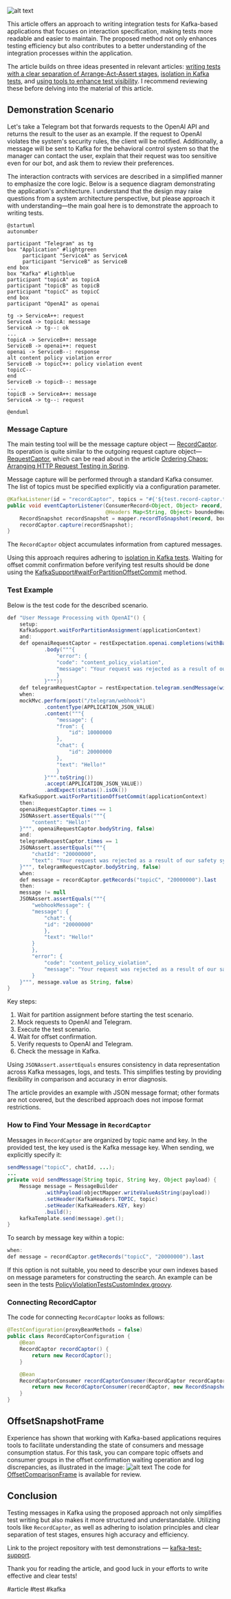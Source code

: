 ![alt text](KafkaMessageTesting.jpeg)

This article offers an approach to writing integration tests for Kafka-based applications that focuses on interaction specification, making tests more readable and easier to maintain. The proposed method not only enhances testing efficiency but also contributes to a better understanding of the integration processes within the application.

The article builds on three ideas presented in relevant articles: [writing tests with a clear separation of Arrange-Act-Assert stages](https://medium.com/@avvero.abernathy/ordering-chaos-arranging-http-request-testing-in-spring-c625520d2418), [isolation in Kafka tests](https://medium.com/@avvero.abernathy/isolation-in-testing-with-kafka-16e00f5d5d7e), and [using tools to enhance test visibility](https://medium.com/@avvero.abernathy/enhancing-the-visibility-of-http-tests-24ce9493aae3). I recommend reviewing these before delving into the material of this article.

## Demonstration Scenario

Let's take a Telegram bot that forwards requests to the OpenAI API and returns the result to the user as an example. If the request to OpenAI violates the system's security rules, the client will be notified. Additionally, a message will be sent to Kafka for the behavioral control system so that the manager can contact the user, explain that their request was too sensitive even for our bot, and ask them to review their preferences.

The interaction contracts with services are described in a simplified manner to emphasize the core logic. Below is a sequence diagram demonstrating the application's architecture. I understand that the design may raise questions from a system architecture perspective, but please approach it with understanding—the main goal here is to demonstrate the approach to writing tests.

```plantuml
@startuml
autonumber

participant "Telegram" as tg
box "Application" #lightgreen
     participant "ServiceA" as ServiceA
     participant "ServiceB" as ServiceB
end box
box "Kafka" #lightblue
participant "topicA" as topicA
participant "topicB" as topicB
participant "topicC" as topicC
end box
participant "OpenAI" as openai

tg -> ServiceA++: request
ServiceA -> topicA: message
ServiceA -> tg--: ok
...
topicA -> ServiceB++: message
ServiceB -> openai++: request
openai -> ServiceB--: response
alt content policy violation error
ServiceB -> topicC++: policy violation event
topicC--
end
ServiceB -> topicB--: message
...
topicB -> ServiceA++: message
ServiceA -> tg--: request

@enduml
```

### Message Capture

The main testing tool will be the message capture object — [RecordCaptor](https://github.com/avvero/kafka-test-support/blob/sb3/kafka-support/src/main/java/pw/avvero/test/kafka/RecordCaptor.java). Its operation is quite similar to the outgoing request capture object—[RequestCaptor](https://github.com/avvero/spring-sandbox/blob/main/request-captor/src/main/java/pw/avvero/test/http/RequestCaptor.java), which can be read about in the article [Ordering Chaos: Arranging HTTP Request Testing in Spring](https://medium.com/@avvero.abernathy/ordering-chaos-arranging-http-request-testing-in-spring-c625520d2418).

Message capture will be performed through a standard Kafka consumer. The list of topics must be specified explicitly via a configuration parameter.

```java
@KafkaListener(id = "recordCaptor", topics = "#{'${test.record-captor.topics}'.split(',')}", groupId = "test")
public void eventCaptorListener(ConsumerRecord<Object, Object> record,
                                @Headers Map<String, Object> boundedHeaders) {
    RecordSnapshot recordSnapshot = mapper.recordToSnapshot(record, boundedHeaders);
    recordCaptor.capture(recordSnapshot);
}
```

The `RecordCaptor` object accumulates information from captured messages.

Using this approach requires adhering to [isolation in Kafka tests](https://medium.com/@avvero.abernathy/isolation-in-testing-with-kafka-16e00f5d5d7e). Waiting for offset commit confirmation before verifying test results should be done using the [KafkaSupport#waitForPartitionOffsetCommit](https://github.com/avvero/kafka-test-support/blob/6595086188252f4ed89dff24e2129d75e26d9ece/kafka-support/src/main/java/pw/avvero/test/kafka/KafkaSupport.java#L109) method.

### Test Example

Below is the test code for the described scenario.

```java
def "User Message Processing with OpenAI"() {
    setup:
    KafkaSupport.waitForPartitionAssignment(applicationContext)                           // 1
    and:                                                                                  // 2
    def openaiRequestCaptor = restExpectation.openai.completions(withBadRequest().contentType(APPLICATION_JSON)
            .body("""{
                "error": {
                "code": "content_policy_violation",
                "message": "Your request was rejected as a result of our safety system."
                }
            }"""))
    def telegramRequestCaptor = restExpectation.telegram.sendMessage(withSuccess('{}', APPLICATION_JSON))
    when:
    mockMvc.perform(post("/telegram/webhook")                                             // 3
            .contentType(APPLICATION_JSON_VALUE)
            .content("""{
                "message": {
                "from": {
                    "id": 10000000
                },
                "chat": {
                    "id": 20000000
                },
                "text": "Hello!"
                }
            }""".toString())
            .accept(APPLICATION_JSON_VALUE))
            .andExpect(status().isOk())
    KafkaSupport.waitForPartitionOffsetCommit(applicationContext)                         // 4
    then:
    openaiRequestCaptor.times == 1                                                        // 5
    JSONAssert.assertEquals("""{
        "content": "Hello!"
    }""", openaiRequestCaptor.bodyString, false)
    and:
    telegramRequestCaptor.times == 1
    JSONAssert.assertEquals("""{
        "chatId": "20000000",
        "text": "Your request was rejected as a result of our safety system."
    }""", telegramRequestCaptor.bodyString, false)
    when:                                                                                 // 6
    def message = recordCaptor.getRecords("topicC", "20000000").last
    then:
    message != null
    JSONAssert.assertEquals("""{
        "webhookMessage": {
        "message": {
            "chat": {
            "id": "20000000"
            },
            "text": "Hello!"
        }
        },
        "error": {
            "code": "content_policy_violation",
            "message": "Your request was rejected as a result of our safety system."
        }
    }""", message.value as String, false)
}
```

Key steps:
1. Wait for partition assignment before starting the test scenario.
2. Mock requests to OpenAI and Telegram.
3. Execute the test scenario.
4. Wait for offset confirmation.
5. Verify requests to OpenAI and Telegram.
6. Check the message in Kafka.

Using `JSONAssert.assertEquals` ensures consistency in data representation across Kafka messages, logs, and tests. This simplifies testing by providing flexibility in comparison and accuracy in error diagnosis.

The article provides an example with JSON message format; other formats are not covered, but the described approach does not impose format restrictions.

### How to Find Your Message in `RecordCaptor`

Messages in `RecordCaptor` are organized by topic name and key. In the provided test, the key used is the Kafka message key. When sending, we explicitly specify it:

```java
sendMessage("topicC", chatId, ...);
...
private void sendMessage(String topic, String key, Object payload) {
    Message message = MessageBuilder
            .withPayload(objectMapper.writeValueAsString(payload))
            .setHeader(KafkaHeaders.TOPIC, topic)
            .setHeader(KafkaHeaders.KEY, key)                          <-- set key
            .build();
    kafkaTemplate.send(message).get();
}
```

To search by message key within a topic:

```java
when:                                                                                
def message = recordCaptor.getRecords("topicC", "20000000").last       <-- use key
```

If this option is not suitable, you need to describe your own indexes based on message parameters for constructing the search. An example can be seen in the tests [PolicyViolationTestsCustomIndex.groovy](https://github.com/avvero/kafka-test-support/blob/sb3/example-testcontainers/src/test/groovy/pw/avvero/example/feature1/PolicyViolationTestsCustomIndex.groovy).

### Connecting RecordCaptor

The code for connecting `RecordCaptor` looks as follows:

```java
@TestConfiguration(proxyBeanMethods = false)
public class RecordCaptorConfiguration {
    @Bean
    RecordCaptor recordCaptor() {
        return new RecordCaptor();
    }

    @Bean
    RecordCaptorConsumer recordCaptorConsumer(RecordCaptor recordCaptor) {
        return new RecordCaptorConsumer(recordCaptor, new RecordSnapshotMapper());
    }
}
```

## OffsetSnapshotFrame

Experience has shown that working with Kafka-based applications requires tools to facilitate understanding the state of consumers and message consumption status. For this task, you can compare topic offsets and consumer groups in the offset confirmation waiting operation and log discrepancies, as illustrated in the image:
![alt text](KafkaMessageTesting-OffsetComparisonFrame.png)
The code for [OffsetComparisonFrame](https://github.com/avvero/kafka-test-support/blob/sb3/kafka-support/src/main/java/pw/avvero/test/kafka/OffsetSnapshotFrame.java) is available for review.

## Conclusion

Testing messages in Kafka using the proposed approach not only simplifies test writing but also makes it more structured and understandable. Utilizing tools like `RecordCaptor`, as well as adhering to isolation principles and clear separation of test stages, ensures high accuracy and efficiency.

Link to the project repository with test demonstrations — [kafka-test-support](https://github.com/avvero/kafka-test-support/tree/sb3/example-testcontainers).

Thank you for reading the article, and good luck in your efforts to write effective and clear tests!

#article #test #kafka